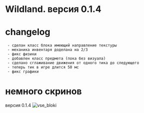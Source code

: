 # Wildland. версия 0.1.4

# changelog
     - сделан класс блока имеющий направление текстуры
     - механика инвентаря доделана на 2/3
     - фикс физики
     - добавлен класс предмета (пока без визуала)
     - сделано сглаживание движения от одного тика до следующего
     - теперь тик в игре длится 50 мс
     - фикс графики

# немного скринов
версия 0.1.4
![vse_bloki](https://cdn.discordapp.com/attachments/1005027309029437530/1089492099679932527/image.png)
